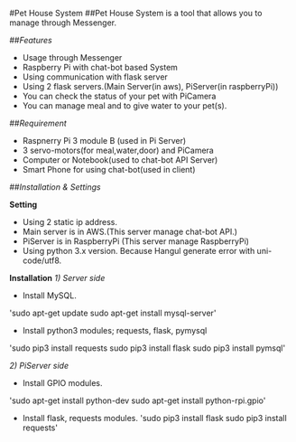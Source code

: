 #Pet House System
##Pet House System is a tool that allows you to manage through Messenger.

##*Features*
 - Usage through Messenger
 - Raspberry Pi with chat-bot based System
 - Using communication with flask server
 - Using 2 flask servers.(Main Server(in aws), PiServer(in raspberryPi))
 - You can check the status of your pet with PiCamera
 - You can manage meal and to give water to your pet(s).
 
##*Requirement*
 - Raspnerry Pi 3 module B (used in Pi Server)
 - 3 servo-motors(for meal,water,door) and PiCamera
 - Computer or Notebook(used to chat-bot API Server)
 - Smart Phone for using chat-bot(used in client)

##*Installation & Settings*

 **Setting**
 - Using 2 static ip address.
 - Main server is in AWS.(This server manage chat-bot API.)
 - PiServer is in RaspberryPi (This server manage RaspberryPi)
 - Using python 3.x version. Because Hangul generate error with uni-code/utf8.
 
 **Installation**
 *1) Server side*
  - Install MySQL.
  
  'sudo apt-get update
  sudo apt-get install mysql-server'
  
  - Install python3 modules; requests, flask, pymysql 
  
  'sudo pip3 install requests
   sudo pip3 install flask
   sudo pip3 install pymsql'
   
 *2) PiServer side*
  - Install GPIO modules.
  
  'sudo apt-get install python-dev
   sudo apt-get install python-rpi.gpio'
   
  - Install flask, requests modules.
  'sudo pip3 install flask
   sudo pip3 install requests'
